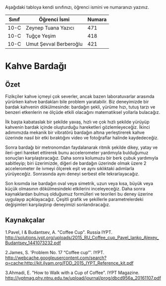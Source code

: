 

Aşağıdaki tabloya kendi sınıfınızı, öğrenci ismini ve numaranızı yazınız. 

Sınıf | Öğrenci İsmi  | Numara
-------|----------------|--------
10-C   | Zeynep Tuana Yazıcı | 471
10-C   | Tuğçe Yeşim | 418
10-C   | Umut Şevval Berberoğlu | 421

#  Kahve Bardağı
## Özet
Fizikçiler kahve içmeyi çok severler, ancak bazen laboratuvarlar arasında yürürken kahve bardakları bile problem yaratabilir. 
Biz deneyimizde bir bardak kahvenin dökülmesinde: bardağın şekli, yürüme hızı, tutuş tarzı ve benzeri etkenlerin ne ölçüde etkili olacağını matematiksel yollarla bulacağız. 

İlk başta kabataslak bir şekilde yavaş, hızlı ve çok hızlı şekilde yürüyüp kahvenin bardak içinde oluşturduğu hareketleri gözlemleyeceğiz. İkinci adımımızda mekanik bir vibratörü bardağın altına yerleştirerek kahve üzerinde nasıl bir etki bıraktığını video ve fotoğraflar halinde kaydedeceğiz. 

Sonra bardağı bir metronomdan faydalanarak ritmik şekilde dikey, yatay ve ileri-geri hareket ettirerek bunu accelerometer yardımıyla bulduğumuz sonuçları karşılaştıracağız.
Daha sonra kolumuzu bir berk çubuk yardımıyla sabitleyip; biri üzerimizde, diğeri de bardağın üzerinde olmak üzere 2 accelerometer ile ivmeyi ölçerek eşit ve aynı sıklıktaki adımlarla yürüyeceğiz. Sonrasında aynı deneyi serbest elle tekrarlayacağız.

Son kısımda ise bardağın oval veya simetrik, uzun veya kısa, büyük veya küçük olmasının dökülmesindeki etkilerini inceleyeceğiz.
Daha sonra kaynaklardan bulmuş olduğumuz formülleri ve teorileri bu deney üzerine uygulayıp açıklayacağız.
Çeşitli grafik ve şekillerle parametrelerdeki değişimleri karşılaştırıp deneyimizi sonlandıracağız.
## Kaynakçalar  
1.Pavel, I & Budantsev, A. "Coffee Cup". Russia IYPT.
http://solutions.iypt.org/uploads/2015_RU_Coffee_cup_Pavel_Ianko_Alexey_Budantsev_1441073232.pdf

2.James, S. 'Problem No. 17 “Coffee cup”'. IYPT.
http://webcache.googleusercontent.com/search?q=cache:http://kit.ilyam.org/FDD_2015_IYPT_Reference_kit.pdf

3.Ahmadi, E. "How to Walk with a Cup of Coffee". IYPT Magazine.
http://iyptmag.phy.ntnu.edu.tw/upload/journal/prog/dbcd956a_20161107.pdf

